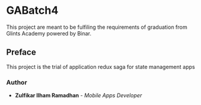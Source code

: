 # GABatch4

This project are meant to be fulfiling the requirements of graduation from Glints Academy powered by Binar.

## Preface

This project is the trial of application redux saga for state management apps

### Author

* **Zulfikar Ilham Ramadhan** - *Mobile Apps Developer* 
